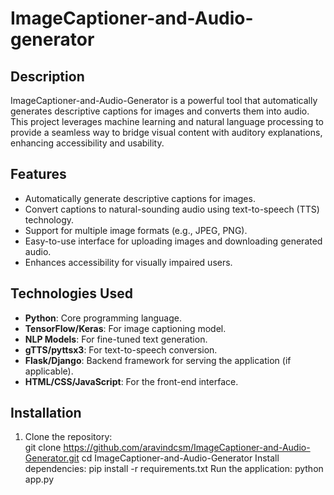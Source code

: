 # ImageCaptioner-and-Audio-generator
## Description  
ImageCaptioner-and-Audio-Generator is a powerful tool that automatically generates descriptive captions for images and converts them into audio. This project leverages machine learning and natural language processing to provide a seamless way to bridge visual content with auditory explanations, enhancing accessibility and usability.  

## Features  
- Automatically generate descriptive captions for images.  
- Convert captions to natural-sounding audio using text-to-speech (TTS) technology.  
- Support for multiple image formats (e.g., JPEG, PNG).  
- Easy-to-use interface for uploading images and downloading generated audio.  
- Enhances accessibility for visually impaired users.  

## Technologies Used  
- **Python**: Core programming language.  
- **TensorFlow/Keras**: For image captioning model.  
- **NLP Models**: For fine-tuned text generation.  
- **gTTS/pyttsx3**: For text-to-speech conversion.  
- **Flask/Django**: Backend framework for serving the application (if applicable).  
- **HTML/CSS/JavaScript**: For the front-end interface.  

## Installation  
1. Clone the repository:  
   git clone https://github.com/aravindcsm/ImageCaptioner-and-Audio-Generator.git
   cd ImageCaptioner-and-Audio-Generator
Install dependencies:
pip install -r requirements.txt
Run the application:
python app.py
